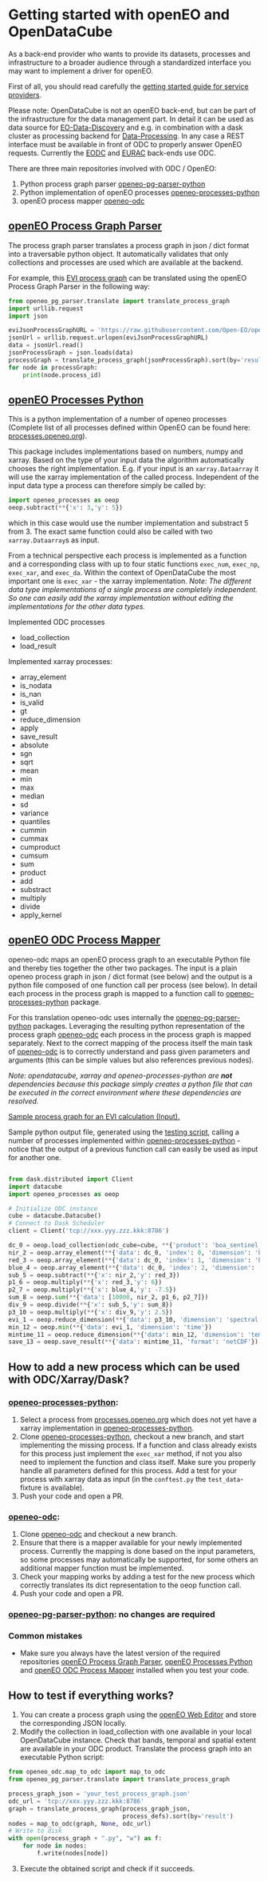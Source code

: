 # Getting started with openEO and OpenDataCube

As a back-end provider who wants to provide its datasets, processes and infrastructure to a broader audience through a
standardized interface you may want to implement a driver for openEO.

First of all, you should read carefully the [getting started guide for service providers](./getting-started.md).

Please note: OpenDataCube is not an openEO back-end, but can be part of the infrastructure for the data management part.
In detail it can be used as data source for [EO-Data-Discovery](https://api.openeo.org/#tag/EO-Data-Discovery) and e.g.
in combination with a dask cluster as processing backend for [Data-Processing](https://api.openeo.org/#tag/Data-Processing).
In any case a REST interface must be available in front of ODC to properly answer OpenEO requests.
Currently the [EODC](https://openeo.eodc.eu/v1.0) and [EURAC](https://openeo.eurac.edu/) back-ends use ODC.

There are three main repositories involved with ODC / OpenEO:
1. Python process graph parser [openeo-pg-parser-python](https://github.com/Open-EO/openeo-pg-parser-python)
2. Python implementation of openEO processes [openeo-processes-python](https://github.com/Open-EO/openeo-processes-python)
3. openEO process mapper [openeo-odc](https://github.com/Open-EO/openeo-odc)

## [openEO Process Graph Parser](https://github.com/Open-EO/openeo-pg-parser-python)

The process graph parser translates a process graph in json / dict format into a traversable python object. It
automatically validates that only collections and processes are used which are available at the backend.

For example, this [EVI process graph](https://github.com/Open-EO/openeo-odc/blob/master/tests/process_graphs/evi.json) can be
translated using the openEO Process Graph Parser in the following way:

```python
from openeo_pg_parser.translate import translate_process_graph
import urllib.request
import json

eviJsonProcessGraphURL = 'https://raw.githubusercontent.com/Open-EO/openeo-odc/master/tests/process_graphs/evi.json'
jsonUrl = urllib.request.urlopen(eviJsonProcessGraphURL)
data = jsonUrl.read()
jsonProcessGraph = json.loads(data)
processGraph = translate_process_graph(jsonProcessGraph).sort(by='result')
for node in processGraph:
    print(node.process_id)
```

## [openEO Processes Python](https://github.com/Open-EO/openeo-processes-python)

This is a python implementation of a number of openeo processes (Complete list of all processes defined within OpenEO
can be found here: [processes.openeo.org](https://processes.openeo.org/)).

This package includes implementations based on numbers, numpy and xarray. Based on the type of your input data the
algorithm automatically chooses the right implementation. E.g. if your input is an `xarray.Dataarray` it will use the
xarray implementation of the called process. Independent of the input data type a process can therefore simply be
called by:

```python
import openeo_processes as oeop
oeop.subtract(**{'x': 3,'y': 5})
```

which in this case would use the number implementation and substract 5 from 3. The exact same function could also be
called with two `xarray.Dataarray`s as input.

From a technical perspective each process is implemented as a function and a corresponding class with up to four static
functions `exec_num`, `exec_np`, `exec_xar`, and `exec_da`. Within the  context of OpenDataCube the most important
one is `exec_xar` - the xarray implementation.
*Note: The different data type implementations of a single process are completely independent. So one can easily add the
xarray implementation without editing the implementations for the other data types.*

Implemented ODC processes
* load_collection
* load_result

Implemented xarray processes:
* array_element
* is_nodata
* is_nan
* is_valid
* gt
* reduce_dimension
* apply
* save_result
* absolute
* sgn
* sqrt
* mean
* min
* max
* median
* sd
* variance
* quantiles
* cummin
* cummax
* cumproduct
* cumsum
* sum
* product
* add
* substract
* multiply
* divide
* apply_kernel


## [openEO ODC Process Mapper](https://github.com/Open-EO/openeo-odc)

openeo-odc maps an openEO process graph to an  executable Python file and thereby ties together the other two packages.
The input is a plain openeo process graph in json / dict format (see below) and the output is a python file composed of
one function call per process (see below).  In detail each process in the process graph is mapped to a function call to
[openeo-processes-python](https://github.com/openeo-processes-python) package.

For this translation openeo-odc uses internally the [openeo-pg-parser-python](https://github.com/openeo-pg-parser-python)
packages. Leveraging the resulting python representation of the process graph [openeo-odc](https://github.com/openeo-odc)
each process in the process graph is mapped separately. Next to the correct mapping of the process itself the main task
of [openeo-odc](https://github.com/openeo-odc) is to correctly understand and pass given parameters and arguments
(this can be simple values but also references previous nodes).

*Note: opendatacube, xarray and openeo-processes-python are **not** dependencies because this package simply creates a
python file that can be executed in the correct environment where these dependencies are resolved.*

[Sample process graph for an EVI calculation (Input).](https://github.com/Open-EO/openeo-odc/blob/master/tests/process_graphs/evi.json)

Sample python output file, generated using the [testing script](https://github.com/Open-EO/openeo-odc/blob/master/tests/test_odc.py),
calling a number of processes implemented within [openeo-processes-python](https://github.com/openeo-processes-python) - notice that the
output of a previous function call can easily be used as input for another one.
```python

from dask.distributed import Client
import datacube
import openeo_processes as oeop

# Initialize ODC instance
cube = datacube.Datacube()
# Connect to Dask Scheduler
client = Client('tcp://xxx.yyy.zzz.kkk:8786')

dc_0 = oeop.load_collection(odc_cube=cube, **{'product': 'boa_sentinel_2', 'x': (11.2, 12.9), 'y': (47.1, 50.5), 'time': ['2018-06-15', '2018-06-17'], 'dask_chunks': {'time': 'auto', 'x': 1000, 'y': 1000}, 'measurements': ['B08', 'B04', 'B02']})
nir_2 = oeop.array_element(**{'data': dc_0, 'index': 0, 'dimension': 'bands'})
red_3 = oeop.array_element(**{'data': dc_0, 'index': 1, 'dimension': 'bands'})
blue_4 = oeop.array_element(**{'data': dc_0, 'index': 2, 'dimension': 'bands'})
sub_5 = oeop.subtract(**{'x': nir_2,'y': red_3})
p1_6 = oeop.multiply(**{'x': red_3,'y': 6})
p2_7 = oeop.multiply(**{'x': blue_4,'y': -7.5})
sum_8 = oeop.sum(**{'data': [10000, nir_2, p1_6, p2_7]})
div_9 = oeop.divide(**{'x': sub_5,'y': sum_8})
p3_10 = oeop.multiply(**{'x': div_9,'y': 2.5})
evi_1 = oeop.reduce_dimension(**{'data': p3_10, 'dimension': 'spectral', 'reducer': {}})
min_12 = oeop.min(**{'data': evi_1, 'dimension': 'time'})
mintime_11 = oeop.reduce_dimension(**{'data': min_12, 'dimension': 'temporal', 'reducer': {}})
save_13 = oeop.save_result(**{'data': mintime_11, 'format': 'netCDF'})
```

## How to add a new process which can be used with ODC/Xarray/Dask?

### [openeo-processes-python](https://github.com/openeo-processes-python):
1. Select a process from [processes.openeo.org](https://processes.openeo.org/) which does not yet have a xarray
   implementation in [openeo-processes-python](https://github.com/openeo-processes-python).
1. Clone [openeo-processes-python](https://github.com/openeo-processes-python), checkout a new branch, and start
   implementing the missing process. If a function and class already exists for this process just implement the
   `exec_xar` method, if not you also need to implement the function and class itself. Make sure you properly handle
   all parameters defined for this process. Add a test for your process with xarray data as input (in the `conftest.py`
   the `test_data`-fixture is available).
1. Push your code and open a PR.
### [openeo-odc](https://github.com/openeo-odc):
1. Clone [openeo-odc](https://github.com/openeo-odc) and checkout a new branch.
1. Ensure that there is a mapper available for your newly implemented process. Currently the mapping is done based
   on the input parameters, so some processes may automatically be supported, for some others an additional
   mapper function must be implemented.
1. Check your mapping works by adding a test for the new process which correctly translates its dict representation
   to the oeop function call.
1. Push your code and open a PR.
### [openeo-pg-parser-python](https://github.com/openeo-pg-parser-python): no changes are required

### Common mistakes

* Make sure you always have the latest version of the required repositories [openEO Process Graph Parser](https://github.com/Open-EO/openeo-pg-parser-python), [openEO Processes Python](https://github.com/Open-EO/openeo-processes-python) and [openEO ODC Process Mapper](https://github.com/Open-EO/openeo-odc) installed when you test your code.

## How to test if everything works?
1. You can create a process graph using the [openEO Web Editor](https://editor.openeo.org/?server=https://openeo.eodc.eu/v1.0&discover=1) and store the corresponding JSON locally.
2. Modify the collection in load_collection with one available in your local OpenDataCube instance. Check that bands, temporal and spatial extent are available in your ODC product. Translate the process graph into an executable Python script:

```python
from openeo_odc.map_to_odc import map_to_odc
from openeo_pg_parser.translate import translate_process_graph

process_graph_json = 'your_test_process_graph.json'
odc_url = 'tcp://xxx.yyy.zzz.kkk:8786'
graph = translate_process_graph(process_graph_json,
                                process_defs).sort(by='result')
nodes = map_to_odc(graph, None, odc_url)
# Write to disk
with open(process_graph + ".py", "w") as f:
    for node in nodes:
        f.write(nodes[node])
```
3. Execute the obtained script and check if it succeeds.